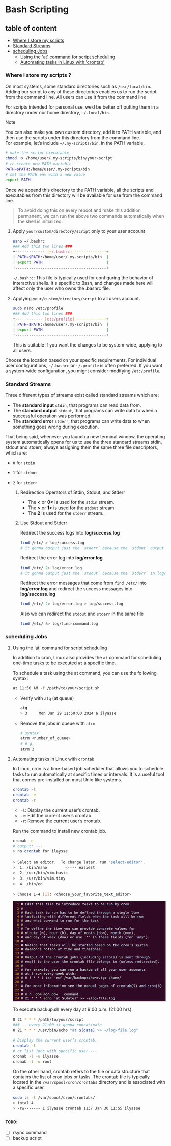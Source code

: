 # Bash Scripting

## table of content

* [Where I store my scripts ](#a)
* [Standard Streams](#b)
* [scheduling Jobs](#c)
    * [Using the 'at' command for script scheduling](#d)
    * [Automating tasks in Linux with 'crontab'](#e)

### Where I store my scripts ? <a id="a"></a>

On most systems, some standard directories such as `/usr/local/bin`. Adding our script to any of these directories enables us to run the script from the command line. All users can use it from the command line

For scripts intended for personal use, we’d be better off putting them in a directory under our home directory, `~/.local/bin`.

> [!NOTE]  
> You can also make you own custom directory, add it to PATH variable, and then use the scripts under this directory from the command line.  
For example, let’s include `~/.my-scripts/bin`, in the PATH variable.

```bash
# make the script executable
chmod +x /home/user/.my-scripts/bin/your-script
# re-create new PATH variable
PATH=$PATH:/home/user/.my-scripts/bin
# set the PATH env with a new value
export PATH
```

Once we append this directory to the PATH variable, all the scripts and executables from this directory will be available for use from the command line.

> To avoid doing this on every reboot and make this addition permanent, we can run the above two commands automatically when the shell is initialized.

1. Apply `your/custom/directory/script` only to your user account

    ```bash
    nano ~/.bashrc
    ### Add this two lines ###
    +------------- [~/.bashrc] --------------+
    | PATH=$PATH:/home/user/.my-scripts/bin  |
    | export PATH                            |
    +----------------------------------------+
    ```

    `~/.bashrc`: This file is typically used for configuring the behavior of interactive shells. It's specific to Bash, and changes made here will affect only the user who owns the .bashrc file.

2. Applying `your/custom/directory/script` to all users account.

    ```bash
    sudo nano /etc/profile
    ### Add this two lines ###
    +------------ [etc/profile] -------------+
    | PATH=$PATH:/home/user/.my-scripts/bin  |
    | export PATH                            |
    +----------------------------------------+
    ```

    This is suitable if you want the changes to be system-wide, applying to all users.

Choose the location based on your specific requirements. For individual user configurations, `~/.bashrc` or `~/.profile` is often preferred. If you want a system-wide configuration, you might consider modifying `/etc/profile`.

### Standard Streams <a id="b"></a>

Three different types of streams exist called standard streams which are:

* The **standard input** `stdin`, that programs can read data from.
* The **standard output** `stdout`, that programs can write data to when a successful operation was performed.
* The **standard error** `stderr`, that programs can write data to when something goes wrong during execution.

That being said, whenever you launch a new terminal window, the operating system automatically opens for us to use the three standard streams stdin, stdout and stderr, always assigning them the same three file descriptors, which are:

* `0` for `stdin`
* `1` for `stdout`
* `2` for `stderr`

    1. Redirection Operators of Stdin, Stdout, and Stderr

        * The **<** or **0<** is used for the `stdin` stream.
        * The **>** or **1>** is used for the `stdout` stream.
        * The **2** is used for the `stderr` stream.

    2. Use Stdout and Stderr

        Redirect the success logs into **log/success.log**

        ```bash
        find /etc/ > log/success.log
        # it gonna output just the `stderr` because the `stdout` output in log/success.log
        ```

        Redirect the error log into **log/error.log**

        ```bash
        find /etc/ 2> log/error.log
        # it gonna output just the `stdout` because the `stderr` in log/error.log
        ```

        Redirect the error messages that come from `find /etc/` into **log/error.log** and redirect the success messages into **log/success.log**

        ```bash
        find /etc/ 2> log/error.log > log/success.log
        ```

        Also we can redirect the `stdout` and `stderr` in the same file

        ```bash
        find /etc/ &> log/find-command.log
        ```

### scheduling Jobs <a id="c"></a>

1. Using the ‘at’ command for script scheduling <a id="d"></a>

    In addition to cron, Linux also provides the `at` command for scheduling one-time tasks to be executed `at` a specific time.

    To schedule a task using the at command, you can use the following syntax:

    ```bash
    at 11:50 AM -f /path/to/your/script.sh
    ```

    * Verify with `atq` (at queue)

        ``` bash
        atq
        > 3	    Mon Jan 29 11:50:00 2024 a ilyasse
        ```

    * Remove the jobs in queue with `atrm`

        ```bash
        # syntax
        atrm <number_of_queue>
        # e.g,
        atrm 3
        ```

2. Automating tasks in Linux with `crontab` <a id="e"></a>

    In Linux, cron is a time-based job scheduler that allows you to schedule tasks to run automatically at specific times or intervals. It is a useful tool that comes pre-installed on most Unix-like systems.

    ```bash
    crontab -l
    crontab -e
    crontab -r
    ```

    * `-l`: Display the current user’s crontab.
    * `-e`: Edit the current user’s crontab.
    * `-r`: Remove the current user’s crontab.

    Run the command to install new crontab job.

    ```bash
    cronab -e
    # output: ---
    > no crontab for ilaysse

    > Select an editor.  To change later, run 'select-editor'.
    >  1. /bin/nano        <---- easiest
    >  2. /usr/bin/vim.basic
    >  3. /usr/bin/vim.tiny
    >  4. /bin/ed

    > Choose 1-4 [1]: <choose_your_favorite_text_editor>
    ```

    <img src="../assets/cron-tab-file.png" width="600px" />

    To execute backup.sh every day at 9:00 p.m. (21:00 hrs):

    ```bash
    0 21 * * * /path/to/your/script
    ### -- every 21:00 it gonna concatinate
    0 21 * * * /usr/bin/echo "at $(date) >> ~/log-file.log"
    ```

    ```bash
    # Display the current user’s crontab.
    crontab -l
    # or list jobs with specific user ---
    cronab -l -u ilyasse
    cronab -l -u root
    ```

    On the other hand, crontab refers to the file or data structure that contains the list of cron jobs or tasks. The crontab file is typically located in the `/var/spool/cron/crontabs` directory and is associated with a specific user.

    ```bash
    sudo ls -l /var/spool/cron/crontabs/
    > total 4
    > -rw------- 1 ilyasse crontab 1137 Jan 30 11:55 ilyasse
    ```

### `TODO`:

- [ ] rsync command
- [ ] backup script
